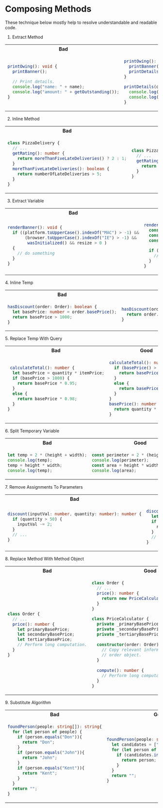 # Composing Methods

These technique below mostly help to resolve understandable and readable code.

1. Extract Method
<table>
<tr>
<th> Bad </th>
<th> Good </th>
</tr>
<tr>
<td>

```typescript
printOwing(): void {
  printBanner();

  // Print details.
  console.log("name: " + name);
  console.log("amount: " + getOutstanding());
}
```

</td>
<td>

```typescript
printOwing(): void {
  printBanner();
  printDetails(getOutstanding());
}

printDetails(outstanding: number): void {
  console.log("name: " + name);
  console.log("amount: " + outstanding);
}
```

</td>
</tr>
</table>

2. Inline Method
<table>
<tr>
<th> Bad </th>
<th> Good </th>
</tr>
<tr>
<td>

```typescript
class PizzaDelivery {
  // ...
  getRating(): number {
    return moreThanFiveLateDeliveries() ? 2 : 1;
  }
  moreThanFiveLateDeliveries(): boolean {
    return numberOfLateDeliveries > 5;
  }
}
```

</td>
<td>

```typescript
class PizzaDelivery {
  // ...
  getRating(): number {
    return numberOfLateDeliveries > 5 ? 2 : 1;
  }
}
```

</td>
</tr>
</table>



3. Extract Variable
<table>
<tr>
<th> Bad </th>
<th> Good </th>
</tr>
<tr>
<td>

```typescript
renderBanner(): void {
  if ((platform.toUpperCase().indexOf("MAC") > -1) &&
       (browser.toUpperCase().indexOf("IE") > -1) &&
        wasInitialized() && resize > 0 )
  {
    // do something
  }
}
```

</td>
<td>

```typescript
renderBanner(): void {
  const isMacOs = platform.toUpperCase().indexOf("MAC") > -1;
  const isIE = browser.toUpperCase().indexOf("IE") > -1;
  const wasResized = resize > 0;

  if (isMacOs && isIE && wasInitialized() && wasResized) {
    // do something
  }
}
```

</td>
</tr>
</table>
4. Inline Temp
<table>
<tr>
<th> Bad </th>
<th> Good </th>
</tr>
<tr>
<td>

```typescript
hasDiscount(order: Order): boolean {
  let basePrice: number = order.basePrice();
  return basePrice > 1000;
}
```

</td>
<td>

```typescript
hasDiscount(order: Order): boolean {
  return order.basePrice() > 1000;
}
```

</td>
</tr>
</table>
5. Replace Temp With Query
<table>
<tr>
<th> Bad </th>
<th> Good </th>
</tr>
<tr>
<td>

```typescript
 calculateTotal(): number {
  let basePrice = quantity * itemPrice;
  if (basePrice > 1000) {
    return basePrice * 0.95;
  }
  else {
    return basePrice * 0.98;
  }
}
```

</td>
<td>

```typescript
calculateTotal(): number {
  if (basePrice() > 1000) {
    return basePrice() * 0.95;
  }
  else {
    return basePrice() * 0.98;
  }
}
basePrice(): number {
  return quantity * itemPrice;
}
```

</td>
</tr>
</table>
6. Split Temporary Variable
<table>
<tr>
<th> Bad </th>
<th> Good </th>
</tr>
<tr>
<td>

```typescript
let temp = 2 * (height + width);
console.log(temp);
temp = height * width;
console.log(temp);
```

</td>
<td>

```typescript
const perimeter = 2 * (height + width);
console.log(perimeter);
const area = height * width;
console.log(area);
```

</td>
</tr>
</table>
7. Remove Assignments To Parameters
<table>
<tr>
<th> Bad </th>
<th> Good </th>
</tr>
<tr>
<td>

```typescript
discount(inputVal: number, quantity: number): number {
  if (quantity > 50) {
    inputVal -= 2;
  }
  // ...
}
```

</td>
<td>

```typescript
discount(inputVal: number, quantity: number): number {
  let result = inputVal;
  if (quantity > 50) {
    result -= 2;
  }
  // ...
}
```

</td>
</tr>
</table>
8. Replace Method With Method Object
<table>
<tr>
<th> Bad </th>
<th> Good </th>
</tr>
<tr>
<td>

```typescript
class Order {
  // ...
  price(): number {
    let primaryBasePrice;
    let secondaryBasePrice;
    let tertiaryBasePrice;
    // Perform long computation.
  }
}
```

</td>
<td>

```typescript
class Order {
  // ...
  price(): number {
    return new PriceCalculator(this).compute();
  }
}

class PriceCalculator {
  private _primaryBasePrice: number;
  private _secondaryBasePrice: number;
  private _tertiaryBasePrice: number;
  
  constructor(order: Order) {
    // Copy relevant information from the
    // order object.
  }
  
  compute(): number {
    // Perform long computation.
  }
}
```

</td>
</tr>
</table>
9.  Substitute Algorithm
<table>
<tr>
<th> Bad </th>
<th> Good </th>
</tr>
<tr>
<td>

```typescript
foundPerson(people: string[]): string{
  for (let person of people) {
    if (person.equals("Don")){
      return "Don";
    }
    if (person.equals("John")){
      return "John";
    }
    if (person.equals("Kent")){
      return "Kent";
    }
  }
  return "";
}
```

</td>
<td>

```typescript
foundPerson(people: string[]): string{
  let candidates = ["Don", "John", "Kent"];
  for (let person of people) {
    if (candidates.includes(person)) {
      return person;
    }
  }
  return "";
}
```

</td>
</tr>
</table>
